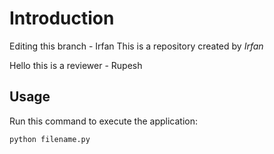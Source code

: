 # Introduction

Editing this branch - Irfan
This is a repository created by *Irfan*

Hello this is a reviewer - Rupesh
## Usage


Run this command to execute the application:


`python filename.py`
